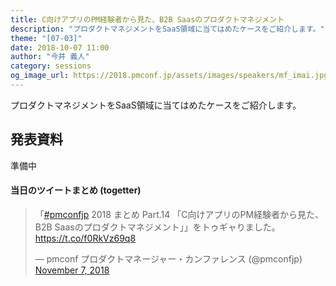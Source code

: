 ```yaml
---
title: C向けアプリのPM経験者から見た、B2B Saasのプロダクトマネジメント
description: "プロダクトマネジメントをSaaS領域に当てはめたケースをご紹介します。"
theme: "[07-03]"
date: 2018-10-07 11:00
author: "今井 義人"
category: sessions
og_image_url: https://2018.pmconf.jp/assets/images/speakers/mf_imai.jpg
---
```

プロダクトマネジメントをSaaS領域に当てはめたケースをご紹介します。

## 発表資料

準備中

#### 当日のツイートまとめ (togetter)
<blockquote class="twitter-tweet" data-lang="en"><p lang="ja" dir="ltr">「<a href="https://twitter.com/hashtag/pmconfjp?src=hash&amp;ref_src=twsrc%5Etfw">#pmconfjp</a> 2018 まとめ Part.14 「C向けアプリのPM経験者から見た、B2B Saasのプロダクトマネジメント」」をトゥギャりました。 <a href="https://t.co/f0RkVz69q8">https://t.co/f0RkVz69q8</a></p>&mdash; pmconf プロダクトマネージャー・カンファレンス (@pmconfjp) <a href="https://twitter.com/pmconfjp/status/1059996319123615744?ref_src=twsrc%5Etfw">November 7, 2018</a></blockquote>
<script async src="https://platform.twitter.com/widgets.js" charset="utf-8"></script>
